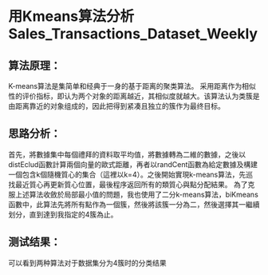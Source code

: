 # 用Kmeans算法分析Sales_Transactions_Dataset_Weekly

## 算法原理：
K-means算法是集简单和经典于一身的基于距离的聚类算法。
采用距离作为相似性的评价指标，即认为两个对象的距离越近，其相似度就越大。该算法认为类簇是由距离靠近的对象组成的，因此把得到紧凑且独立的簇作为最终目标。

## 思路分析：
首先，將數據集中每個禮拜的資料取平均值，將數據轉為二維的數據，之後以distEclud函數計算兩個向量的歐式距離，再者以randCent函數為給定數據及構建一個包含k個隨機質心的集合（這裡以k=4）。之後開始實現k-means算法，先巡找最近質心再更新質心位置，最後程序返回所有的類質心與點分配結果。
為了克服上述算法收斂於局部最小值的問題，我也使用了二分k-means算法，biKmeans函數中，此算法先將所有點作為一個簇，然後將該簇一分為二，然後選擇其一繼續划分，直到達到我指定的4簇為止。

## 测试结果：
可以看到两种算法对于数据集分为4簇时的分类结果
